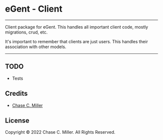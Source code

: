 # eGent - Client

---

Client package for eGent.  This handles all important client code, mostly migrations, crud, etc.

It's important to remember that clients are just users.  This handles their association with other models.

---

## TODO
* Tests

## Credits

- [Chase C. Miller](https://github.com/chasecmiller)

## License

Copyright &copy; 2022 Chase C. Miller.  All Rights Reserved.